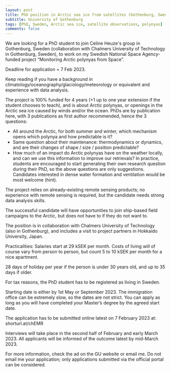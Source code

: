 ```yaml
---
layout: post
title: PhD position in Arctic sea ice from satellites (Gothenburg, Sweden)
subtitle: University of Gothenburg
tags: [PhD, Sweden, Arctic sea ice, satellite observations, polynyas]
comments: false
---
```

We are looking for a PhD student to join Celine Heuze's group in
Gothenburg, Sweden (collaboration with Chalmers University of Technology in
Gothenburg, Sweden), to work on my Swedish National Space Agency-funded
project “Monitoring Arctic polynyas from Space”.

Deadline for application = 7 Feb 2023.

Keep reading if you have a background in
climatology/oceanography/glaciology/meteorology or equivalent and
experience with data analysis.

The project is 100% funded for 4 years (+1 up to one year extension if the
student chooses to teach), and is about Arctic polynyas, or openings in the
Arctic sea ice caused by winds and/or the ocean.
PhDs are by publication here, with 3 publications as first author
recommended, hence the 3 questions:
- All around the Arctic, for both summer and winter, which mechanism opens
which polynya and how predictable is it?
- Same question about their maintenance: thermodynamics or dynamics, and are
their changes of shape / size / position predictable?
- How much of an impact do Arctic polynyas have on the weather locally, and
can we use this information to improve our retrievals?
In practice, students are encouraged to start generating their own research
question during their PhD, so the above questions are only suggestions.
Candidates interested in dense water formation and ventilation would be
most welcome (hint).

The project relies on already-existing remote sensing products; no
experience with remote sensing is required, but the candidate needs strong
data analysis skills.

The successful candidate will have opportunities to join ship-based field
campaigns to the Arctic, but does not have to if they do not want to.

The position is in collaboration with Chalmers University of Technology
(also in Gothenburg), and includes a visit to project partners in Hokkaido
University, Japan.


Practicalities:
Salaries start at 29 kSEK per month. Costs of living will of course vary
from person to person, but count 5 to 10 kSEK per month for a nice
apartment.

28 days of holiday per year if the person is under 30 years old, and up to
35 days if older.

For tax reasons, the PhD student has to be registered as living in Sweden.

Starting date is either by 1st May or September 2023. The immigration
office can be extremely slow, so the dates are not strict. You can apply as
long as you will have completed your Master’s degree by the agreed start
date.

The application has to be submitted online latest on 7 February 2023 at:
shorturl.at/chEMR

Interviews will take place in the second half of February and early March
2023. All applicants will be informed of the outcome latest by mid-March
2023.

For more information, check the ad on the GU website or email me. Do not
email me your application; only applications submitted via the official
portal can be considered.
